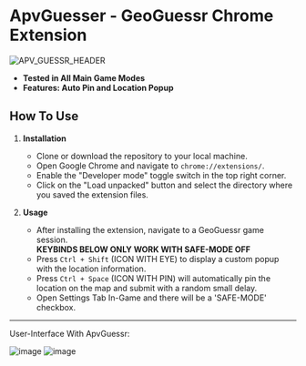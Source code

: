 # ApvGuesser - GeoGuessr Chrome Extension
![APV_GUESSR_HEADER](https://github.com/realapire/geoguessr-cheat/assets/111300928/67d869d9-8747-49f0-84aa-27496acf9697)

- **Tested in All Main Game Modes**<br>
- **Features: Auto Pin and Location Popup**<br>

## How To Use

1. **Installation**
   - Clone or download the repository to your local machine.
   - Open Google Chrome and navigate to `chrome://extensions/`.
   - Enable the "Developer mode" toggle switch in the top right corner.
   - Click on the "Load unpacked" button and select the directory where you saved the extension files.

2. **Usage**
   - After installing the extension, navigate to a GeoGuessr game session.
     <br>**KEYBINDS BELOW ONLY WORK WITH SAFE-MODE OFF**
   - Press `Ctrl + Shift` (ICON WITH EYE) to display a custom popup with the location information.
   - Press `Ctrl + Space` (ICON WITH PIN) will automatically pin the location on the map and submit with a random small delay.
   - Open Settings Tab In-Game and there will be a 'SAFE-MODE' checkbox.

<hr>
User-Interface With ApvGuessr:

![image](https://github.com/realapire/geoguessr-cheat/assets/111300928/87441a6f-0fdb-4032-9600-73cb5f16bdd9)
![image](https://github.com/realapire/geoguessr-cheat/assets/111300928/21542d7f-06f7-4d17-b6ee-7f0021a91038)

